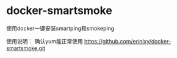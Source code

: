 # docker-smartsmoke
使用docker一键安装smartping和smokeping

使用说明：
确认yum能正常使用
https://github.com/erinlxy/docker-smartsmoke.git
